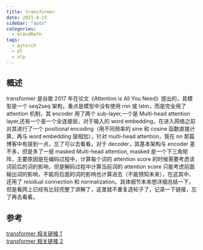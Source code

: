 ```yaml
---
title: transformer
date: 2021-4-23
sidebar: "auto"
categories:
  - mlAndMath
tags:
  - pytorch
  - dl
  - nlp
---
```


## 概述

transformer 是谷歌 2017 年在论文《Attention is All You Need》提出的，其模型是一个 seq2seq 架构，重点是模型中没有使用 rnn 或 lstm，而是完全用了 attention 机制，其 encoder 用了两个 sub-layer,一个是 Multi-head attention layer,还有一个是一个全连接层，对于输入的 word embedding，在进入网络之前对其进行了一个 positional encoding（用不同频率的 sine 和 cosine 函数直接计算，再与 word embedding 层相加），针对 multi-head attention，我在 nn 那篇博客中有提到一点，忘了可以去看看，对于 decoder，其基本架构与 encoder 差不多，但是多了一层 masked Multi-head attention, masked 是一个下三角矩阵，主要原因是在编码过程中，计算每个词的 attention score 的时候需要考虑该词前后的词的影响，但是解码过程中计算当前词的 attention score 只能考虑前面输出词的影响，不能将后面的词的影响也计算进去（不能预知未来），在这其中，还用了 residual connection 和 normalization。具体细节本来想详细总结一下，但是看网上已经有比较完整了讲解了，这里就不重复造轮子了，记录一下链接，忘了再去看看。

## 参考

[transformer 相关链接 1](https://zhuanlan.zhihu.com/p/42706477)  
[transformer 相关链接 2](https://blog.csdn.net/longxinchen_ml/article/details/86533005)
 